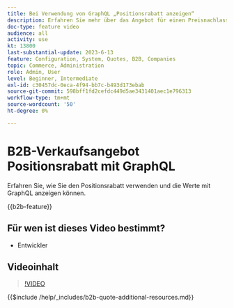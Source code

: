 ```yaml
---
title: Bei Verwendung von GraphQL „Positionsrabatt anzeigen“
description: Erfahren Sie mehr über das Angebot für einen Preisnachlass auf Einzelposten bei B2B-Bestellungen mit GraphQL
doc-type: feature video
audience: all
activity: use
kt: 13800
last-substantial-update: 2023-6-13
feature: Configuration, System, Quotes, B2B, Companies
topic: Commerce, Administration
role: Admin, User
level: Beginner, Intermediate
exl-id: c30457dc-0eca-4f94-bb7c-b493d173ebab
source-git-commit: 598bff1fd2cefdc449d5ae3431401aec1e796313
workflow-type: tm+mt
source-wordcount: '50'
ht-degree: 0%

---
```


# B2B-Verkaufsangebot Positionsrabatt mit GraphQL

Erfahren Sie, wie Sie den Positionsrabatt verwenden und die Werte mit GraphQL anzeigen können.

{{b2b-feature}}

## Für wen ist dieses Video bestimmt?

- Entwickler

## Videoinhalt

>[!VIDEO](https://video.tv.adobe.com/v/3420419?learn=on)

{{$include /help/_includes/b2b-quote-additional-resources.md}}
